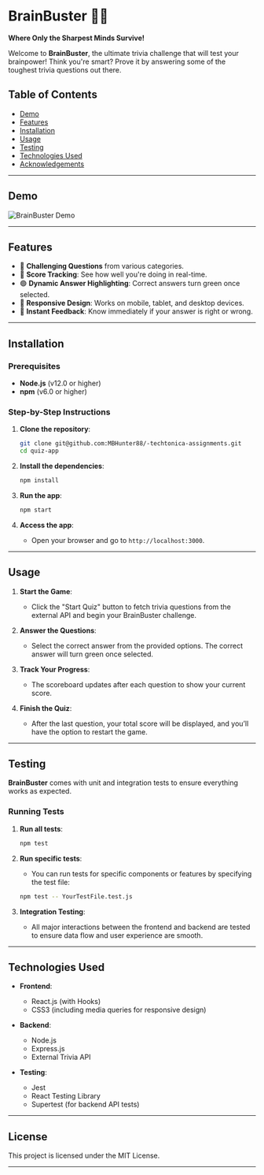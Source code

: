 # BrainBuster 🧠💥
**Where Only the Sharpest Minds Survive!**

Welcome to **BrainBuster**, the ultimate trivia challenge that will test your brainpower! Think you're smart? Prove it by answering some of the toughest trivia questions out there.

## Table of Contents
- [Demo](#demo)
- [Features](#features)
- [Installation](#installation)
- [Usage](#usage)
- [Testing](#testing)
- [Technologies Used](#technologies-used)
- [Acknowledgements](#acknowledgements)

---

## Demo

![BrainBuster Demo](https://i.giphy.com/media/v1.Y2lkPTc5MGI3NjExaTk2bDg4bmhjZDc1NGJwbWdxZ2RoemZwa3hxM3JzNWtvbjNoZjdkOCZlcD12MV9pbnRlcm5hbF9naWZfYnlfaWQmY3Q9Zw/6IqG1n4PLnb1GVGs03/giphy.gif)


---

## Features
- 🧠 **Challenging Questions** from various categories.
- 🎯 **Score Tracking**: See how well you're doing in real-time.
- 🟢 **Dynamic Answer Highlighting**: Correct answers turn green once selected.
- 📱 **Responsive Design**: Works on mobile, tablet, and desktop devices.
- 💬 **Instant Feedback**: Know immediately if your answer is right or wrong.

---

## Installation

### Prerequisites
- **Node.js** (v12.0 or higher)
- **npm** (v6.0 or higher)

### Step-by-Step Instructions
1. **Clone the repository**:
    ```bash
    git clone git@github.com:MBHunter88/-techtonica-assignments.git
    cd quiz-app
    ```

2. **Install the dependencies**:
    ```bash
    npm install
    ```

3. **Run the app**:
    ```bash
    npm start
    ```

4. **Access the app**:
    - Open your browser and go to `http://localhost:3000`.

---

## Usage

1. **Start the Game**:
   - Click the "Start Quiz" button to fetch trivia questions from the external API and begin your BrainBuster challenge.
   
2. **Answer the Questions**:
   - Select the correct answer from the provided options. The correct answer will turn green once selected.

3. **Track Your Progress**:
   - The scoreboard updates after each question to show your current score.

4. **Finish the Quiz**:
   - After the last question, your total score will be displayed, and you’ll have the option to restart the game.

---

## Testing

**BrainBuster** comes with unit and integration tests to ensure everything works as expected.

### Running Tests
1. **Run all tests**:
    ```bash
    npm test
    ```

2. **Run specific tests**:
    - You can run tests for specific components or features by specifying the test file:
    ```bash
    npm test -- YourTestFile.test.js
    ```

3. **Integration Testing**:
   - All major interactions between the frontend and backend are tested to ensure data flow and user experience are smooth.

---

## Technologies Used

- **Frontend**:
  - React.js (with Hooks)
  - CSS3 (including media queries for responsive design)

- **Backend**:
  - Node.js
  - Express.js
  - External Trivia API

- **Testing**:
  - Jest
  - React Testing Library
  - Supertest (for backend API tests)

---

## License
This project is licensed under the MIT License.

---

